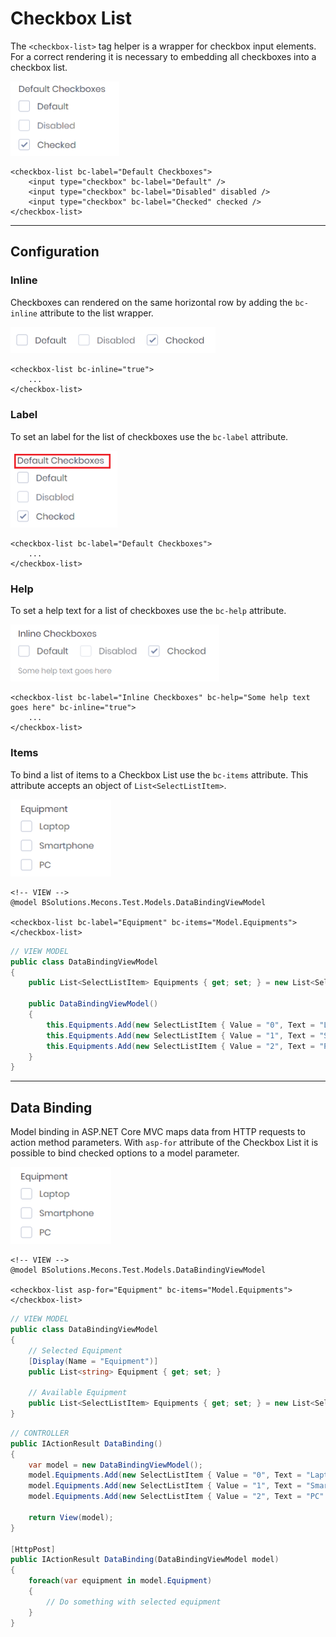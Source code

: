 # Checkbox List

The `<checkbox-list>` tag helper is a wrapper for checkbox input elements. For a correct rendering it is necessary to embedding all checkboxes into a checkbox list.

<img src="img/checkboxlist_01.png" width="174" alt="Mecons Checkbox List">

```markup
<checkbox-list bc-label="Default Checkboxes">
    <input type="checkbox" bc-label="Default" />
    <input type="checkbox" bc-label="Disabled" disabled />
    <input type="checkbox" bc-label="Checked" checked />
</checkbox-list>
```

---

## Configuration

### Inline

Checkboxes can rendered on the same horizontal row by adding the `bc-inline` attribute to the list wrapper.

<img src="img/checkboxlist_02.png" width="328" alt="Inline Checkbox List">

```markup
<checkbox-list bc-inline="true">
    ...
</checkbox-list>
```

### Label

To set an label for the list of checkboxes use the `bc-label` attribute.

<img src="img/checkboxlist_03.png" width="171" alt="Checkbox List Label">

```markup
<checkbox-list bc-label="Default Checkboxes">
    ...
</checkbox-list>
```

### Help

To set a help text for a list of checkboxes use the `bc-help` attribute.

<img src="img/checkboxlist_04.png" width="334" alt="Checkbox List Help">

```markup
<checkbox-list bc-label="Inline Checkboxes" bc-help="Some help text goes here" bc-inline="true">
    ...
</checkbox-list>
```

### Items

To bind a list of items to a Checkbox List use the `bc-items` attribute. This attribute accepts an object of `List<SelectListItem>`.

<img src="img/checkboxlist_05.png" width="161" alt="Checkbox List Items">

```markup
<!-- VIEW -->
@model BSolutions.Mecons.Test.Models.DataBindingViewModel

<checkbox-list bc-label="Equipment" bc-items="Model.Equipments"></checkbox-list>
```

```csharp
// VIEW MODEL
public class DataBindingViewModel
{
    public List<SelectListItem> Equipments { get; set; } = new List<SelectListItem>();

    public DataBindingViewModel()
    {
        this.Equipments.Add(new SelectListItem { Value = "0", Text = "Laptop" });
        this.Equipments.Add(new SelectListItem { Value = "1", Text = "Smartphone" });
        this.Equipments.Add(new SelectListItem { Value = "2", Text = "PC" });
    }
}
```

---

## Data Binding

Model binding in ASP.NET Core MVC maps data from HTTP requests to action method parameters. With `asp-for` attribute of the Checkbox List it is possible to bind checked options to a model parameter.

<img src="img/checkboxlist_06.png" width="161" alt="">

```markup
<!-- VIEW -->
@model BSolutions.Mecons.Test.Models.DataBindingViewModel

<checkbox-list asp-for="Equipment" bc-items="Model.Equipments"></checkbox-list>
```

```csharp
// VIEW MODEL
public class DataBindingViewModel
{
    // Selected Equipment
    [Display(Name = "Equipment")]
    public List<string> Equipment { get; set; }

    // Available Equipment
    public List<SelectListItem> Equipments { get; set; } = new List<SelectListItem>();
}
```

```csharp
// CONTROLLER
public IActionResult DataBinding()
{
    var model = new DataBindingViewModel();
    model.Equipments.Add(new SelectListItem { Value = "0", Text = "Laptop" });
    model.Equipments.Add(new SelectListItem { Value = "1", Text = "Smartphone" });
    model.Equipments.Add(new SelectListItem { Value = "2", Text = "PC" });
    
    return View(model);
}

[HttpPost]
public IActionResult DataBinding(DataBindingViewModel model)
{
    foreach(var equipment in model.Equipment)
    {
        // Do something with selected equipment
    }
}
```